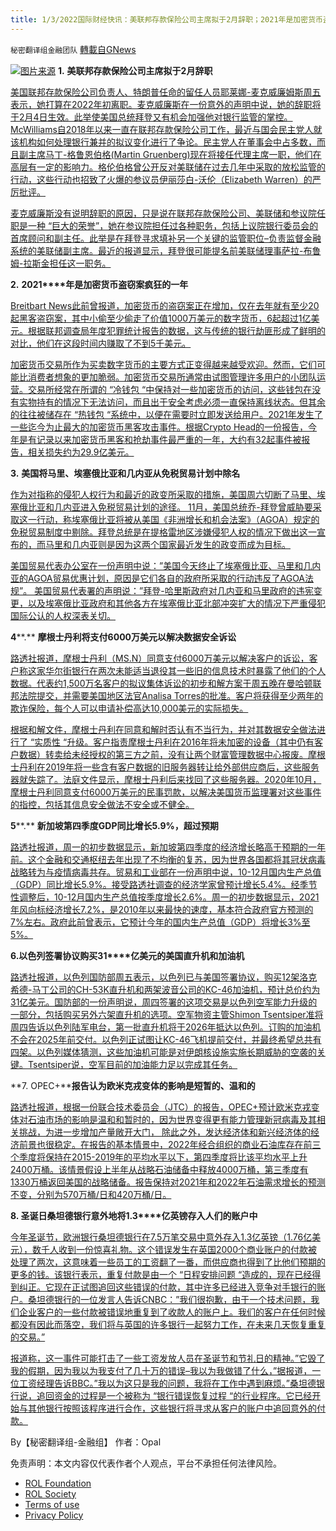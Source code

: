 ```yaml
---
title: 1/3/2022国际财经快讯：美联邦存款保险公司主席拟于2月辞职；2021年是加密货币盗窃案疯狂一年
---
```

`秘密翻译组金融团队` [轉載自GNews](https://gnews.org/zh-hans/1818249/)

![](https://assets.gnews.org/wp-content/uploads/2022/01/图片1-15.png)[图片来源](https://thebalance.com)
**1.** **美联邦存款保险公司主席拟于****2****月辞职**

[美国联邦存款保险公司负责人、特朗普任命的留任人员耶莱娜-麦克威廉姆斯周五表示，她打算在2022年初离职。麦克威廉斯在一份意外的声明中说，她的辞职将于2月4日生效。此举使美国总统拜登又有机会加强他对银行监管的掌控。McWilliams自2018年以来一直在联邦存款保险公司工作，最近与国会民主党人就该机构如何处理银行兼并的拟议变化进行了争论。民主党人在董事会中占多数，而且副主席马丁-格鲁恩伯格(Martin Gruenberg)现在将接任代理主席一职，他们在高层有一定的影响力。格伦伯格曾公开反对美联储在过去几年中采取的放松监管的行动，这些行动也招致了火爆的参议员伊丽莎白-沃伦（Elizabeth Warren）的严厉批评。](https://www.cnbc.com/2021/12/31/fdic-chair-intends-to-resign-in-february-giving-biden-more-say-over-bank-regulation.html)

[麦克威廉斯没有说明辞职的原因，只是说在联邦存款保险公司、美联储和参议院任职是一种 “巨大的荣誉”，她在参议院担任过各种职务，包括上议院银行委员会的首席顾问和副主任。此举是在拜登寻求填补另一个关键的监管职位–负责监督金融系统的美联储副主席。最近的报道显示，拜登很可能提名前美联储理事萨拉-布鲁姆-拉斯金担任这一职务。](https://www.cnbc.com/2021/12/31/fdic-chair-intends-to-resign-in-february-giving-biden-more-say-over-bank-regulation.html)

**2.** **2021****年是加密货币盗窃案疯狂的一年**

[Breitbart News此前曾报道，加密货币的盗窃案正在增加，仅在去年就有至少20起黑客盗窃案，其中小偷至少偷走了价值1000万美元的数字货币，6起超过1亿美元。根据联邦调查局年度犯罪统计报告的数据，这与传统的银行劫匪形成了鲜明的对比，他们在这段时间内赚取了不到5千美元。](https://www.breitbart.com/tech/2022/01/01/2021-the-year-cryptocurrency-heists-went-nuclear/)

[加密货币交易所作为买卖数字货币的主要方式正变得越来越受欢迎。然而，它们可能比消费者想象的更加脆弱。加密货币交易所通常由试图管理许多用户的小团队运营。交易所经常在所谓的 “冷钱包 “中保持对一些加密货币的访问，这些钱包在没有实物持有的情况下无法访问，而且出于安全考虑必须一直保持离线状态。但其余的往往被储存在 “热钱包 “系统中，以便在需要时立即发送给用户。2021年发生了一些迄今为止最大的加密货币黑客攻击事件。根据Crypto Head的一份报告，今年是有记录以来加密货币黑客和抢劫事件最严重的一年，大约有32起事件被报告，相关损失约为29.9亿美元。](https://www.breitbart.com/tech/2022/01/01/2021-the-year-cryptocurrency-heists-went-nuclear/)

**3.** **美国将马里、埃塞俄比亚和几内亚从免税贸易计划中除名**

[作为对指称的侵犯人权行为和最近的政变所采取的措施，美国周六切断了马里、埃塞俄比亚和几内亚进入免税贸易计划的途径。 11月，美国总统乔-拜登曾威胁要采取这一行动，称埃塞俄比亚将被从美国《非洲增长和机会法案》（AGOA）规定的免税贸易制度中剔除。拜登总统是在提格雷地区涉嫌侵犯人权的情况下做出这一宣布的，而马里和几内亚则是因为这两个国家最近发生的政变而成为目标。](https://www.wionews.com/world/us-removes-mali-ethiopia-guinea-from-duty-free-trade-programme-over-violations-441704)

[美国贸易代表办公室在一份声明中说：”美国今天终止了埃塞俄比亚、马里和几内亚的AGOA贸易优惠计划，原因是它们各自的政府所采取的行动违反了AGOA法规”。  美国贸易代表署的声明说：”拜登-哈里斯政府对几内亚和马里政府的违宪变更，以及埃塞俄比亚政府和其他各方在埃塞俄比亚北部冲突扩大的情况下严重侵犯国际公认的人权深表关切。](https://www.wionews.com/world/us-removes-mali-ethiopia-guinea-from-duty-free-trade-programme-over-violations-441704)



**4****.** **摩根士丹利将支付****6000****万美元以解决数据安全诉讼**

[路透社报道，摩根士丹利（MS.N）同意支付6000万美元以解决客户的诉讼，客户称这家华尔街银行在两次未能适当退役其一些旧的信息技术时暴露了他们的个人数据。代表约1,500万名客户的拟议集体诉讼的初步和解方案于周五晚在曼哈顿联邦法院提交，并需要美国地区法官Analisa Torres的批准。客户将获得至少两年的欺诈保险，每个人可以申请补偿高达10,000美元的实际损失。](https://www.reuters.com/markets/funds/morgan-stanley-pay-60-mln-resolve-data-security-lawsuit-2022-01-02/)

[根据和解文件，摩根士丹利在同意和解时否认有不当行为，并对其数据安全做法进行了 “实质性 “升级。客户指责摩根士丹利在2016年将未加密的设备（其中仍有客户数据）转卖给未经授权的第三方之前，没有让两个财富管理数据中心报废。摩根士丹利在2019年将一些含有客户数据的旧服务器转让给外部供应商后，这些服务器就失踪了。法庭文件显示，摩根士丹利后来找回了这些服务器。2020年10月，摩根士丹利同意支付6000万美元的民事罚款，以解决美国货币监理署对这些事件的指控，包括其信息安全做法不安全或不健全。](https://www.reuters.com/markets/funds/morgan-stanley-pay-60-mln-resolve-data-security-lawsuit-2022-01-02/)

**5****.** **新加坡第四季度****GDP****同比增长****5.9%****，超过预期**

[路透社报道，周一的初步数据显示，新加坡第四季度的经济增长略高于预期的一年前。这个金融和交通枢纽去年出现了不均衡的复苏，因为世界各国都将其冠状病毒战略转为与疫情病毒共存。贸易和工业部在一份声明中说，10-12月国内生产总值（GDP）同比增长5.9%。接受路透社调查的经济学家曾预计增长5.4%。经季节性调整后，10-12月国内生产总值按季度增长2.6%。周一的初步数据显示，2021年风向标经济增长7.2%，是2010年以来最快的速度，基本符合政府官方预测的7%左右。政府此前曾表示，它预计今年的国内生产总值（GDP）将增长3%至5%。](https://www.oann.com/singapore-q4-gdp-expands-5-9-y-y-beating-forecasts/)

**6.****以色列签署协议购买****31****亿美元的美国直升机和加油机**

[路透社报道，以色列国防部周五表示，以色列已与美国签署协议，购买12架洛克希德-马丁公司的CH-53K直升机和两架波音公司的KC-46加油机，预计总价约为31亿美元。国防部的一份声明说，周四签署的这项交易是以色列空军能力升级的一部分，包括购买另外六架直升机的选项。空军物资主管Shimon Tsentsiper准将周四告诉以色列陆军电台，第一批直升机将于2026年抵达以色列。订购的加油机不会在2025年前交付。以色列正试图让KC-46飞机提前交付，并最终希望总共有四架。以色列媒体猜测，这些加油机可能是对伊朗核设施实施长期威胁的空袭的关键。Tsentsiper说，空军目前的加油能力足以完成其任务。](https://www.reuters.com/world/middle-east/israel-signs-deal-buy-2-bln-us-helicopters-tankers-2021-12-31/)

**7. OPEC+****报告认为欧米克戎变体的影响是短暂的、温和的**

[路透社报道，根据一份联合技术委员会（JTC）的报告，OPEC+预计欧米克戎变体对石油市场的影响是温和和暂时的，因为世界变得更有能力管理新冠病毒及其相关挑战，为进一步增加产量敞开大门， 除此之外，发达经济体和新兴经济体的经济前景也很稳定。在报告的基本情景中，2022年经合组织的商业石油库存在前三个季度将保持在2015-2019年的平均水平以下，第四季度将比该平均水平上升2400万桶。该情景假设上半年从战略石油储备中释放4000万桶，第三季度有1330万桶返回美国的战略储备。报告保持对2021年和2022年石油需求增长的预测不变，分别为570万桶/日和420万桶/日。](https://www.reuters.com/markets/commodities/opec-report-sees-short-lived-mild-impact-omicron-variant-2022-01-02/)

**8. ****圣诞日桑坦德银行意外地将****1.3****亿英镑存入人们的账户中**

[今年圣诞节，欧洲银行桑坦德银行在7.5万笔交易中意外存入1.3亿英镑（1.76亿美元），数千人收到一份惊喜礼物。这个错误发生在英国2000个商业账户的付款被处理了两次，这意味着一些员工的工资翻了一番，而供应商也得到了比他们预期的更多的钱。该银行表示，重复付款是由一个 “日程安排问题 “造成的，现在已经得到纠正。它现在正试图追回这些错误的付款，其中许多已经进入竞争对手银行的账户。桑坦德银行的一位发言人告诉CNBC：”我们很抱歉，由于一个技术问题，我们企业客户的一些付款被错误地重复到了收款人的账户上。我们的客户在任何时候都没有因此而落空，我们将与英国的许多银行一起努力工作，在未来几天恢复重复的交易。”](https://www.cnbc.com/2021/12/31/santander-accidentally-put-millions-into-random-accounts-on-christmas-day.html)

[报道称，这一事件可能打击了一些工资发放人员在圣诞节和节礼日的精神。”它毁了我的假期，因为我以为我支付了几十万的错误–我以为我做错了什么，”据报道，一位工资经理告诉BBC。”我以为这只是我的问题，我将在工作中遇到麻烦。”桑坦德银行说，追回资金的过程是一个被称为 “银行错误恢复过程 “的行业程序。它已经开始与其他银行按照该程序进行合作，这些银行将寻求从客户的账户中追回意外的付款。](https://www.cnbc.com/2021/12/31/santander-accidentally-put-millions-into-random-accounts-on-christmas-day.html)

By【秘密翻译组-金融组】
作者：Opal

 

免责声明：本文内容仅代表作者个人观点，平台不承担任何法律风险。

- [ROL Foundation](https://rolfoundation.org/)
- [ROL Society](https://rolsociety.org/)
- [Terms of use](https://gnews.org/terms-of-use-3/)
- [Privacy Policy](https://gnews.org/privacy-policy/)
